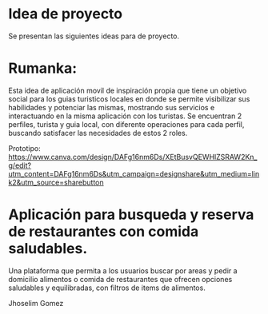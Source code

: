# Idea de proyecto
Se presentan las siguientes ideas para de proyecto. 
# Rumanka: 
Esta idea de aplicación movil de inspiración propia que tiene un objetivo social para los guias turisticos locales en donde se permite visibilizar sus habilidades y potenciar las mismas, mostrando sus servicios e interactuando en la misma aplicación con los turistas. Se encuentran 2 perfiles, turista y guia local, con diferente operaciones para cada perfil, buscando satisfacer las necesidades de estos 2 roles. 

Prototipo: https://www.canva.com/design/DAFg16nm6Ds/XEtBusvQEWHlZSRAW2Kn_g/edit?utm_content=DAFg16nm6Ds&utm_campaign=designshare&utm_medium=link2&utm_source=sharebutton
# Aplicación para busqueda y reserva de restaurantes con comida saludables.
Una plataforma que permita a los usuarios buscar por areas y pedir a domicilio alimentos o comida de restaurantes que ofrecen opciones saludables y equilibradas, con filtros de items de alimentos. 

Jhoselim Gomez

